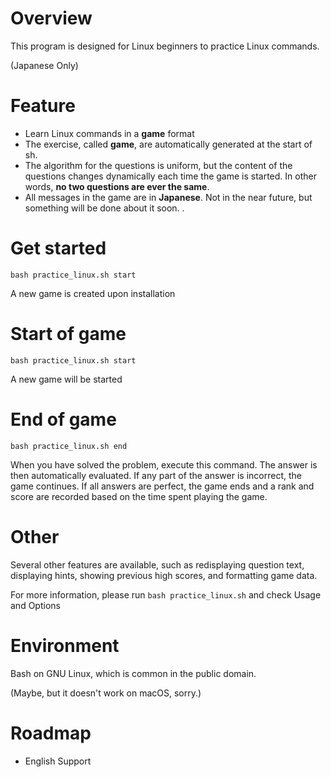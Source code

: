 # Overview
This program is designed for Linux beginners to practice Linux commands.

(Japanese Only)

# Feature
- Learn Linux commands in a **game** format
- The exercise, called **game**, are automatically generated at the start of sh.
- The algorithm for the questions is uniform, but the content of the questions changes dynamically each time the game is started. In other words, **no two questions are ever the same**.
- All messages in the game are in **Japanese**. Not in the near future, but something will be done about it soon.
.

# Get started
``
bash practice_linux.sh start
``

A new game is created upon installation

# Start of game
``
bash practice_linux.sh start
``

A new game will be started

# End of game
``
bash practice_linux.sh end
``

When you have solved the problem, execute this command. The answer is then automatically evaluated. If any part of the answer is incorrect, the game continues. If all answers are perfect, the game ends and a rank and score are recorded based on the time spent playing the game.

# Other
Several other features are available, such as redisplaying question text, displaying hints, showing previous high scores, and formatting game data.

For more information, please run `bash practice_linux.sh` and check Usage and Options

# Environment
Bash on GNU Linux, which is common in the public domain.

(Maybe, but it doesn't work on macOS, sorry.)

# Roadmap
- English Support



